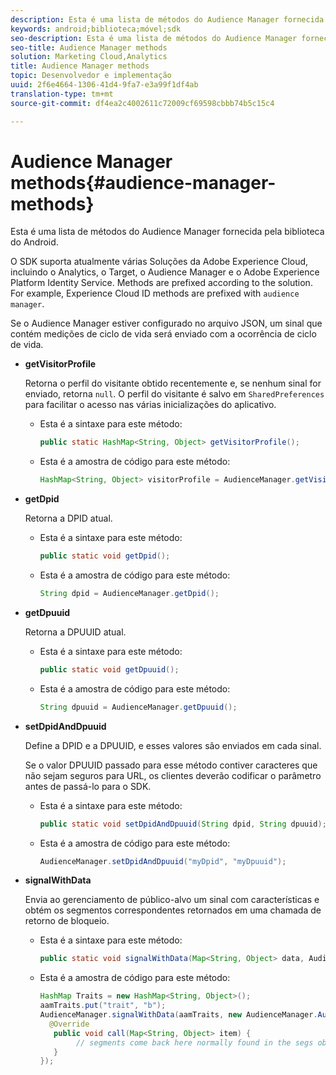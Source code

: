 ```yaml
---
description: Esta é uma lista de métodos do Audience Manager fornecida pela biblioteca do Android.
keywords: android;biblioteca;móvel;sdk
seo-description: Esta é uma lista de métodos do Audience Manager fornecida pela biblioteca do Android.
seo-title: Audience Manager methods
solution: Marketing Cloud,Analytics
title: Audience Manager methods
topic: Desenvolvedor e implementação
uuid: 2f6e4664-1306-41d4-9fa7-e3a99f1df4ab
translation-type: tm+mt
source-git-commit: df4ea2c4002611c72009cf69598cbbb74b5c15c4

---
```



# Audience Manager methods{#audience-manager-methods}

Esta é uma lista de métodos do Audience Manager fornecida pela biblioteca do Android.

O SDK suporta atualmente várias Soluções da Adobe Experience Cloud, incluindo o Analytics, o Target, o Audience Manager e o Adobe Experience Platform Identity Service. Methods are prefixed according to the solution. For example, Experience Cloud ID methods are prefixed with `audience manager`.

Se o Audience Manager estiver configurado no arquivo JSON, um sinal que contém medições de ciclo de vida será enviado com a ocorrência de ciclo de vida.

* **getVisitorProfile**

   Retorna o perfil do visitante obtido recentemente e, se nenhum sinal for enviado, retorna `null`. O perfil do visitante é salvo em `SharedPreferences` para facilitar o acesso nas várias inicializações do aplicativo.

   * Esta é a sintaxe para este método:

      ```java
      public static HashMap<String, Object> getVisitorProfile(); 
      ```

   * Esta é a amostra de código para este método:

      ```java
      HashMap<String, Object> visitorProfile = AudienceManager.getVisitorProfile(); 
      ```

* **getDpid**

   Retorna a DPID atual.

   * Esta é a sintaxe para este método:

      ```java
      public static void getDpid(); 
      ```

   * Esta é a amostra de código para este método:

      ```java
      String dpid = AudienceManager.getDpid(); 
      ```

* **getDpuuid**

   Retorna a DPUUID atual.

   * Esta é a sintaxe para este método:

      ```java
      public static void getDpuuid(); 
      ```

   * Esta é a amostra de código para este método:

      ```java
      String dpuuid = AudienceManager.getDpuuid(); 
      ```

* **setDpidAndDpuuid**

   Define a DPID e a DPUUID, e esses valores são enviados em cada sinal.

   Se o valor DPUUID passado para esse método contiver caracteres que não sejam seguros para URL, os clientes deverão codificar o parâmetro antes de passá-lo para o SDK.

   * Esta é a sintaxe para este método:

      ```java
      public static void setDpidAndDpuuid(String dpid, String dpuuid); 
      ```

   * Esta é a amostra de código para este método:

      ```java
      AudienceManager.setDpidAndDpuuid("myDpid", "myDpuuid"); 
      ```

* **signalWithData**

   Envia ao gerenciamento de público-alvo um sinal com características e obtém os segmentos correspondentes retornados em uma chamada de retorno de bloqueio.

   * Esta é a sintaxe para este método:

      ```java
      public static void signalWithData(Map<String, Object> data, AudienceManagerCallback<Map<String, Object>> callback);
      ```

   * Esta é a amostra de código para este método:

      ```java
      HashMap Traits = new HashMap<String, Object>();
      aamTraits.put("trait", "b");
      AudienceManager.signalWithData(aamTraits, new AudienceManager.AudienceManagerCallback<Map<String, Object>> () {
        @Override
         public void call(Map<String, Object> item) { 
              // segments come back here normally found in the segs object of your json 
         }
      });
      ```

